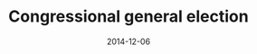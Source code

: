 ---
title: Congressional general election
date: 2014-12-06
clip_url: http://elections.thelensnola.org/2014/general/
image_url: /images/thumbnails/2014-12-06-election.png
image_alt: Dec. 6, 2014, election results app
description: Live election results for the 2014 general congressional election.
repo: https://github.com/TheLens/elections
tools: JavaScript, Leaflet, Python, QGIS, S3, TopoJSON
---
